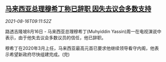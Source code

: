 <!--1629106262000-->
[马来西亚总理穆希丁称已辞职 因失去议会多数支持](https://cn.reuters.com/article/malaysia-muhyiddin-yassin-resign-0816-idCNKBS2FH0W4)
------

<div><i>2021-08-16T09:11:52Z</i></div><p>路透吉隆坡8月16日 - 马来西亚总理穆希丁(Muhyiddin Yassin)周一在电视演说中表示，由于他失去议会多数议员的信任，他已辞职。</p><p>穆希丁在2020年3月上任，马来西亚最高元首已要求他继续领导看守内阁，他表示希望新政府尽快组建完成。(完)</p>

